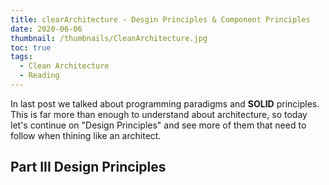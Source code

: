 ```yaml
---
title: clearArchitecture - Desgin Principles & Component Principles
date: 2020-06-06
thumbnail: /thumbnails/CleanArchitecture.jpg
toc: true
tags:
  - Clean Architecture
  - Reading 
---
```


In last post we talked about programming paradigms and **SOLID** principles. This is far more than enough to understand about architecture, so today let's continue on "Design Principles" and see more of them that need to follow when thining like an architect.

<!-- more -->

## Part III Design Principles

